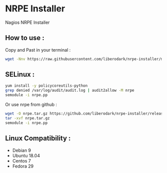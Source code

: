 # NRPE Installer
Nagios NRPE Installer

## How to use :

Copy and Past in your terminal :

```bash
wget -Nnv https://raw.githubusercontent.com/liberodark/nrpe-installer/master/install.sh && chmod +x install.sh; ./install.sh
```

## SELinux :


```bash
yum install -y policycoreutils-python
grep denied /var/log/audit/audit.log | audit2allow -M nrpe
semodule -i nrpe.pp
```

Or use nrpe from github :

```bash
wget -O nrpe.tar.gz https://github.com/liberodark/nrpe-installer/releases/download/1.0/nrpe.tar.gz
tar -xvf nrpe.tar.gz
semodule -i nrpe.pp
```

## Linux Compatibility :

- Debian 9
- Ubuntu 18.04
- Centos 7
- Fedora 29
